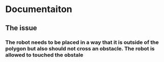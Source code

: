 # Documentaiton

## The issue
### The robot needs to be placed in a way that it is outside of the polygon but also should not cross an obstacle. The robot is allowed to touched the obstale

